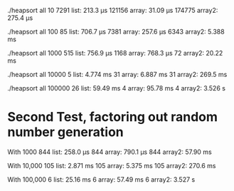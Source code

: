 ./heapsort all 10
7291
list: 213.3 μs
121156
array: 31.09 μs
174775
array2: 275.4 μs

./heapsort all 100
85
list: 706.7 μs
7381
array: 257.6 μs
6343
array2: 5.388 ms

./heapsort all 1000
515
list: 756.9 μs
1168
array: 768.3 μs
72
array2: 20.22 ms

./heapsort all 10000
5
list: 4.774 ms
31
array: 6.887 ms
31
array2: 269.5 ms

./heapsort all 100000
26
list: 59.49 ms
4
array: 95.78 ms
4
array2: 3.526 s

# Second Test, factoring out random number generation

With 1000
844
list: 258.0 μs
844
array: 790.1 μs
844
array2: 57.90 ms

With 10,000
105
list: 2.871 ms
105
array: 5.375 ms
105
array2: 270.6 ms

With 100,000
6
list: 25.16 ms
6
array: 57.49 ms
6
array2: 3.527 s

